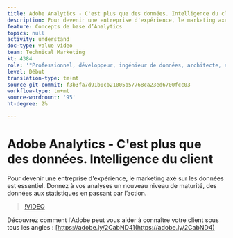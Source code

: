 ```yaml
---
title: Adobe Analytics - C'est plus que des données. Intelligence du client
description: Pour devenir une entreprise d'expérience, le marketing axé sur les données est essentiel. Donnez à vos analyses un nouveau niveau de maturité, des données aux statistiques en passant par l’action.
feature: Concepts de base d’Analytics
topics: null
activity: understand
doc-type: value video
team: Technical Marketing
kt: 4384
role: '"Professionnel, développeur, ingénieur de données, architecte, architecte de données, administrateur, responsable"'
level: Début
translation-type: tm+mt
source-git-commit: f3b3fa7d91b0cb21005b57768ca23ed6700fcc03
workflow-type: tm+mt
source-wordcount: '95'
ht-degree: 2%

---
```



# Adobe Analytics - C&#39;est plus que des données. Intelligence du client

Pour devenir une entreprise d&#39;expérience, le marketing axé sur les données est essentiel. Donnez à vos analyses un nouveau niveau de maturité, des données aux statistiques en passant par l’action.

>[!VIDEO](https://video.tv.adobe.com/v/31502/?quality=12)

Découvrez comment l&#39;Adobe peut vous aider à connaître votre client sous tous les angles : [https://adobe.ly/2CabND4](https://adobe.ly/2CabND4)
